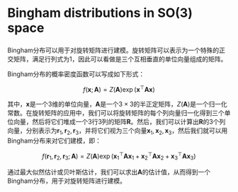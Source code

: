 # Bingham distributions in SO(3) space



### 

Bingham分布可以用于对旋转矩阵进行建模。旋转矩阵可以表示为一个特殊的正交矩阵，满足行列式为1，因此可以看做是三个互相垂直的单位向量组成的矩阵。

Bingham分布的概率密度函数可以写成如下形式：
```math
                                                 f(\mathbf{x}; \mathbf{A}) = Z(\mathbf{A}) \exp(\mathbf{x}^\top \mathbf{A} \mathbf{x})  
```
其中，$\mathbf{x}$是一个3维的单位向量，$\mathbf{A}$是一个$3 \times 3$的半正定矩阵，$Z(\mathbf{A})$是一个归一化常数。在旋转矩阵的应用中，我们可以将旋转矩阵的每个列向量归一化得到三个单位向量，然后将它们堆成一个3行3列的矩阵$\mathbf{R}$。然后，我们可以计算出$\mathbf{R}$的3个列向量，分别表示为$\mathbf{r}_1, \mathbf{r}_2, \mathbf{r}_3$，并将它们视为三个向量$\mathbf{x}_1, \mathbf{x}_2, \mathbf{x}_3$，然后我们就可以用Bingham分布来对它们建模，即：
```math
                                 f(\mathbf{r}_1, \mathbf{r}_2, \mathbf{r}_3; \mathbf{A}) = Z(\mathbf{A}) \exp(\mathbf{x}_1^\top \mathbf{A} \mathbf{x}_1 + \mathbf{x}_2^\top \mathbf{A} \mathbf{x}_2 + \mathbf{x}_3^\top \mathbf{A} \mathbf{x}_3) 
```
通过最大似然估计或贝叶斯估计，我们可以求出$\mathbf{A}$的估计值，从而得到一个Bingham分布，用于对旋转矩阵进行建模。


